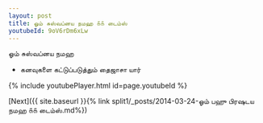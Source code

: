 ```yaml
---
layout: post
title: ஓம் சுஸ்வப்னய நமஹ ௧௧ டைம்ஸ்
youtubeId: 9oV6rDm6xLw
---
```

 
 
 ஓம் சுஸ்வப்னய நமஹ  
 
 -  கனவுகளை கட்டுப்படுத்தும் தைஜாசா யார் 
 
  
 
  
 
 
 
 
 
 


{% include youtubePlayer.html id=page.youtubeId %}
 
[Next]({{ site.baseurl }}{% link  split1/_posts/2014-03-24-ஓம் பஹு பிரஷடய நமஹ ௧௧ டைம்ஸ்.md%})
 
